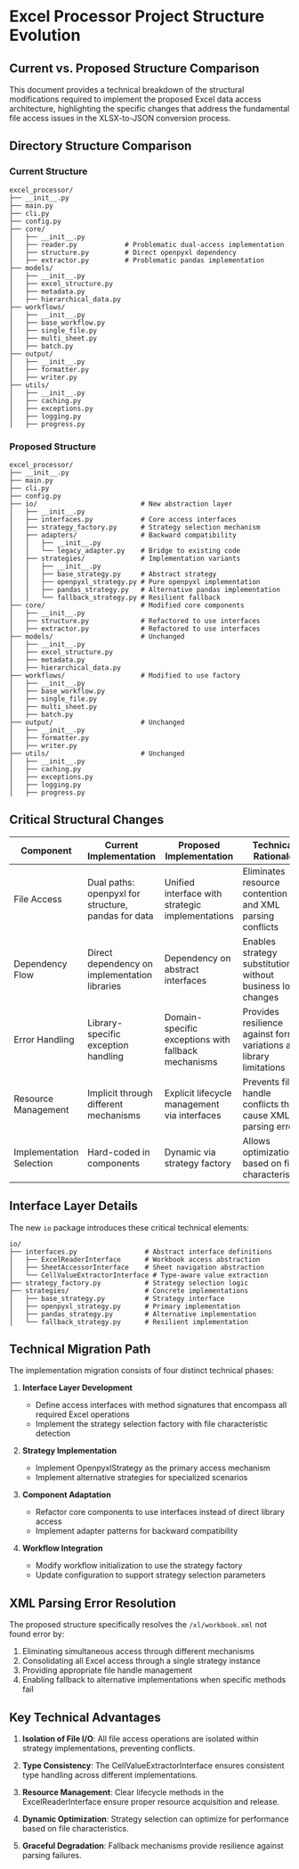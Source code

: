 # Excel Processor Project Structure Evolution

## Current vs. Proposed Structure Comparison

This document provides a technical breakdown of the structural modifications required to implement the proposed Excel data access architecture, highlighting the specific changes that address the fundamental file access issues in the XLSX-to-JSON conversion process.

## Directory Structure Comparison

### Current Structure

```
excel_processor/
├── __init__.py
├── main.py
├── cli.py
├── config.py
├── core/
│   ├── __init__.py
│   ├── reader.py            # Problematic dual-access implementation
│   ├── structure.py         # Direct openpyxl dependency
│   ├── extractor.py         # Problematic pandas implementation
├── models/
│   ├── __init__.py
│   ├── excel_structure.py
│   ├── metadata.py
│   ├── hierarchical_data.py
├── workflows/
│   ├── __init__.py
│   ├── base_workflow.py
│   ├── single_file.py
│   ├── multi_sheet.py
│   ├── batch.py
├── output/
│   ├── __init__.py
│   ├── formatter.py
│   ├── writer.py
├── utils/
│   ├── __init__.py
│   ├── caching.py
│   ├── exceptions.py
│   ├── logging.py
│   ├── progress.py
```

### Proposed Structure

```
excel_processor/
├── __init__.py
├── main.py
├── cli.py
├── config.py
├── io/                          # New abstraction layer
│   ├── __init__.py
│   ├── interfaces.py            # Core access interfaces
│   ├── strategy_factory.py      # Strategy selection mechanism
│   ├── adapters/                # Backward compatibility
│   │   ├── __init__.py
│   │   └── legacy_adapter.py    # Bridge to existing code
│   ├── strategies/              # Implementation variants
│   │   ├── __init__.py
│   │   ├── base_strategy.py     # Abstract strategy
│   │   ├── openpyxl_strategy.py # Pure openpyxl implementation
│   │   ├── pandas_strategy.py   # Alternative pandas implementation
│   │   └── fallback_strategy.py # Resilient fallback
├── core/                        # Modified core components
│   ├── __init__.py
│   ├── structure.py             # Refactored to use interfaces
│   ├── extractor.py             # Refactored to use interfaces
├── models/                      # Unchanged
│   ├── __init__.py
│   ├── excel_structure.py
│   ├── metadata.py
│   ├── hierarchical_data.py
├── workflows/                   # Modified to use factory
│   ├── __init__.py
│   ├── base_workflow.py
│   ├── single_file.py
│   ├── multi_sheet.py
│   ├── batch.py
├── output/                      # Unchanged
│   ├── __init__.py
│   ├── formatter.py
│   ├── writer.py
├── utils/                       # Unchanged
│   ├── __init__.py
│   ├── caching.py
│   ├── exceptions.py
│   ├── logging.py
│   ├── progress.py
```

## Critical Structural Changes

| Component | Current Implementation | Proposed Implementation | Technical Rationale |
|-----------|------------------------|-------------------------|---------------------|
| File Access | Dual paths: openpyxl for structure, pandas for data | Unified interface with strategic implementations | Eliminates resource contention and XML parsing conflicts |
| Dependency Flow | Direct dependency on implementation libraries | Dependency on abstract interfaces | Enables strategy substitution without business logic changes |
| Error Handling | Library-specific exception handling | Domain-specific exceptions with fallback mechanisms | Provides resilience against format variations and library limitations |
| Resource Management | Implicit through different mechanisms | Explicit lifecycle management via interfaces | Prevents file handle conflicts that cause XML parsing errors |
| Implementation Selection | Hard-coded in components | Dynamic via strategy factory | Allows optimization based on file characteristics |

## Interface Layer Details

The new `io` package introduces these critical technical elements:

```
io/
├── interfaces.py                 # Abstract interface definitions
│   ├── ExcelReaderInterface      # Workbook access abstraction
│   ├── SheetAccessorInterface    # Sheet navigation abstraction
│   └── CellValueExtractorInterface # Type-aware value extraction
├── strategy_factory.py           # Strategy selection logic
├── strategies/                   # Concrete implementations
│   ├── base_strategy.py          # Strategy interface
│   ├── openpyxl_strategy.py      # Primary implementation
│   ├── pandas_strategy.py        # Alternative implementation
│   └── fallback_strategy.py      # Resilient implementation
```

## Technical Migration Path

The implementation migration consists of four distinct technical phases:

1. **Interface Layer Development**
   - Define access interfaces with method signatures that encompass all required Excel operations
   - Implement the strategy selection factory with file characteristic detection

2. **Strategy Implementation**
   - Implement OpenpyxlStrategy as the primary access mechanism
   - Implement alternative strategies for specialized scenarios

3. **Component Adaptation**
   - Refactor core components to use interfaces instead of direct library access
   - Implement adapter patterns for backward compatibility

4. **Workflow Integration**
   - Modify workflow initialization to use the strategy factory
   - Update configuration to support strategy selection parameters

## XML Parsing Error Resolution

The proposed structure specifically resolves the `/xl/workbook.xml` not found error by:

1. Eliminating simultaneous access through different mechanisms
2. Consolidating all Excel access through a single strategy instance
3. Providing appropriate file handle management
4. Enabling fallback to alternative implementations when specific methods fail

## Key Technical Advantages

1. **Isolation of File I/O**: All file access operations are isolated within strategy implementations, preventing conflicts.

2. **Type Consistency**: The CellValueExtractorInterface ensures consistent type handling across different implementations.

3. **Resource Management**: Clear lifecycle methods in the ExcelReaderInterface ensure proper resource acquisition and release.

4. **Dynamic Optimization**: Strategy selection can optimize for performance based on file characteristics.

5. **Graceful Degradation**: Fallback mechanisms provide resilience against parsing failures.

